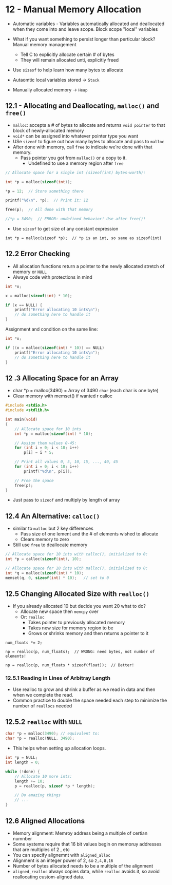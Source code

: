# 12 - Manual Memory Allocation

- Automatic variables - Variables automatically allocated and deallocated when they come into and leave scope. Block scope "local" variables
- What if you want something to persist longer than perticular block? Manual memory management
  - Tell C to explicitly allocate certain # of bytes
  - They will remain allocated unti, explicitly freed
- Use `sizeof` to help learn how many bytes to allocate

- Autaomtic local variables stored -> `Stack`
- Manually allocated memory -> `Heap`

## 12.1 - Allocating and Deallocating, `malloc()` and `free()`

- `malloc`: accepts a # of bytes to allocate and returns `void pointer` to that block of newly-allocated memory
- `void*` can be assigned into whatever pointer type you want
- USe `sizeof` to figure out how many bytes to allocate and pass to `malloc`
- After done with memory, call `free` to indicate we're done with that memory.
  - Pass pointer you got from `malloc()` or a copy to it.
    - Undefined to use a memory region after `free`

```c
// Allocate space for a single int (sizeof(int) bytes-worth):

int *p = malloc(sizeof(int));

*p = 12;  // Store something there

printf("%d\n", *p);  // Print it: 12

free(p);  // All done with that memory

//*p = 3490;  // ERROR: undefined behavior! Use after free()!
```

- Use `sizeof` to get size of any constant expression

`int *p = malloc(sizeof *p);  // *p is an int, so same as sizeof(int)`

## 12.2 Error Checking

- All allocation functions return a pointer to the newly allocated stretch of memory or `NULL`
- Always code with protections in mind

```c
int *x;

x = malloc(sizeof(int) * 10);

if (x == NULL) {
    printf("Error allocating 10 ints\n");
    // do something here to handle it
}

```

Assignment and condition on the same line:

```c
int *x;

if ((x = malloc(sizeof(int) * 10)) == NULL)
    printf("Error allocating 10 ints\n");
    // do something here to handle it
}
```

## 12 .3 Allocating Space for an Array

- char *p = malloc(3490) = Array of 3490 `char` (each char is one byte)
- Clear memory with memset() if wanted r calloc

```c
#include <stdio.h>
#include <stdlib.h>

int main(void)
{
    // Allocate space for 10 ints
    int *p = malloc(sizeof(int) * 10);

    // Assign them values 0-45:
    for (int i = 0; i < 10; i++)
        p[i] = i * 5;

    // Print all values 0, 5, 10, 15, ..., 40, 45
    for (int i = 0; i < 10; i++)
        printf("%d\n", p[i]);

    // Free the space
    free(p);
}

```

- Just pass to `sizeof` and multiply by length of array

## 12.4 An Alternative: `calloc()`

- similar to `malloc` but 2 key differences
  - Pass size of one lement and the # of elements wished to allocate
  - Clears memory to zero
- Still use `free` to deallocate memory

```c
// Allocate space for 10 ints with calloc(), initialized to 0:
int *p = calloc(sizeof(int), 10);

// Allocate space for 10 ints with malloc(), initialized to 0:
int *q = malloc(sizeof(int) * 10);
memset(q, 0, sizeof(int) * 10);   // set to 0
```

## 12.5 Changing Allocated Size with `realloc()`

- If you already allocated 10 but decide you want 20 what to do?
  - Allocate new space then `memcpy` over
  - Or: `realloc`
    - Takes pointer to previously allocated memory
    - Takes new size for memory region to be
    - Grows or shrinks memory and then returns a pointer to it

```c:pass_num_of_bytes
num_floats *= 2;

np = realloc(p, num_floats);  // WRONG: need bytes, not number of elements!

np = realloc(p, num_floats * sizeof(float));  // Better!
```

### 12.5.1 Reading in Lines of Arbitray Length

- Use realloc to grow and shrink a buffer as we read in data and then when we complete the read.
- Common practice to double the space needed each step to minimize the number of `reallocs` needed

## 12.5.2 `realloc` with `NULL`

```c
char *p = malloc(3490); // equivalent to:
char *p = realloc(NULL, 3490);
```

- This helps when setting up allocation loops.

```c
int *p = NULL;
int length = 0;

while (!done) {
    // Allocate 10 more ints:
    length += 10;
    p = realloc(p, sizeof *p * length);

    // Do amazing things
    // ...
}
```

## 12.6 Aligned Allocations

- Memory alignment: Memroy address being a multiple of certian numnber
- Some systems require that 16 bit values begin on memoruy addresses that are multiples of 2 , etc
- You can specify alignemnt with `aligned_alloc`
- Alignment is an integer power of 2, so `2,4,8,16`
- Number of bytes allocated needs to be a multiple of the alignment
- `aligned_realloc` always copies data, while `realloc` avoids it, so avoid reallocating custom-aligned data.
